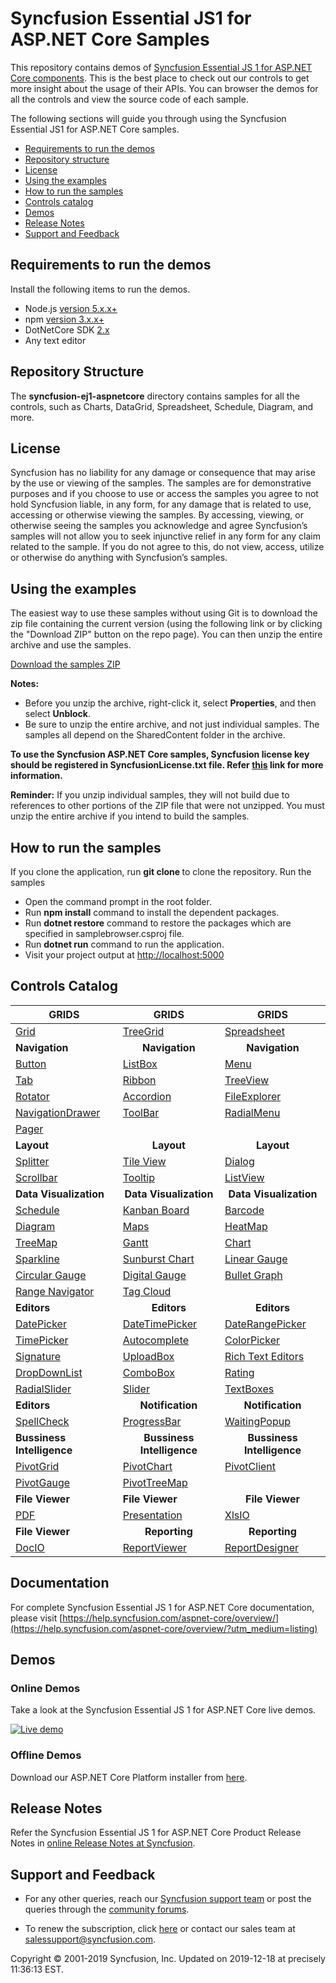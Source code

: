 # Syncfusion Essential JS1 for ASP.NET Core Samples 

This repository contains demos of [Syncfusion Essential JS 1 for ASP.NET Core components](https://www.syncfusion.com/products/jquery/aspnetcore). This is the best place to check out our controls to get more insight about the usage of their APIs. You can browser the demos for all the controls and view the source code of each sample.

The following sections will guide you through using the Syncfusion Essential JS1 for ASP.NET Core samples.

* [Requirements to run the demos](#requirements-to-run-the-demos)
* [Repository structure](#repository-structure)
* [License](#license)
* [Using the examples](#using-the-examples)
* [How to run the samples](#how-to-run-the-samples)
* [Controls catalog](#controls-catalog) 
* [Demos](#demos)
* [Release Notes](#release-notes) 
* [Support and Feedback](#support-and-feedback)

## Requirements to run the demos

Install the following items to run the demos.

* Node.js [version 5.x.x+](https://nodejs.org/en/)
* npm [version 3.x.x+](https://blog.npmjs.org/post/85484771375/how-to-install-npm)
* DotNetCore SDK [2.x](https://www.microsoft.com/net/download)
* Any text editor

## Repository Structure

The **syncfusion-ej1-aspnetcore** directory contains samples for all the controls, such as Charts, DataGrid, Spreadsheet, Schedule, Diagram, and more.

## License

Syncfusion has no liability for any damage or consequence that may arise by the use or viewing of the samples. The samples are for demonstrative purposes and if you choose to use or access the samples you agree to not hold Syncfusion liable, in any form, for any damage that is related to use, accessing or otherwise viewing the samples. By accessing, viewing, or otherwise seeing the samples you acknowledge and agree Syncfusion’s samples will not allow you to seek injunctive relief in any form for any claim related to the sample. If you do not agree to this, do not view, access, utilize or otherwise do anything with Syncfusion’s samples.

## <a name="using-the-examples"></a>Using the examples ##

The easiest way to use these samples without using Git is to download the zip file containing the current version (using the following link or by clicking the "Download ZIP" button on the repo page). You can then unzip the entire archive and use the samples.

   [Download the samples ZIP](../../archive/master.zip)

   **Notes:** 
   * Before you unzip the archive, right-click it, select **Properties**, and then select **Unblock**.
   * Be sure to unzip the entire archive, and not just individual samples. The samples all depend on the SharedContent folder in the archive.  

**To use the Syncfusion ASP.NET Core samples, Syncfusion license key should be registered in SyncfusionLicense.txt file. Refer [this](https://www.syncfusion.com/kb/9002?utm_source=github&utm_medium=listing) link for more information.**



**Reminder:** If you unzip individual samples, they will not build due to references to other portions of the ZIP file that were not unzipped. You must unzip the entire archive if you intend to build the samples.

## How to run the samples

If you clone the application, run **git clone <repository-url>** to clone the repository.
Run the samples

* Open the command prompt in the root folder.
* Run **npm install** command to install the dependent packages.
* Run **dotnet restore** command to restore the packages which are specified in samplebrowser.csproj file.
* Run **dotnet run** command to run the application.
* Visit your project output at [http://localhost:5000](http://localhost:5000)


## Controls Catalog

| <b>GRIDS<b> | <b><center>GRIDS</center><b> | <b><center>GRIDS</center><b> |
| ------------- | --------------- | ----------- |
|[Grid](https://aspnetcore.syncfusion.com/grid/default?utm_source=github&utm_medium=listing)|[TreeGrid](https://aspnetcore.syncfusion.com/treegrid/default?utm_source=github&utm_medium=listing)|[Spreadsheet](https://aspnetcore.syncfusion.com/spreadsheet/default?utm_source=github&utm_medium=listing)|
| <b>Navigation<b> | <b><center>Navigation</center><b> | <b><center>Navigation</center><b> |
|[Button](https://aspnetcore.syncfusion.com/button/default?utm_source=github&utm_medium=listing)|[ListBox](https://aspnetcore.syncfusion.com/listbox/default?utm_medium=listing)|[Menu](https://aspnetcore.syncfusion.com/menu/default?utm_medium=listing)|
|[Tab](https://aspnetcore.syncfusion.com/tab/default?utm_medium=listing)|[Ribbon](https://aspnetcore.syncfusion.com/ribbon/default?utm_medium=listing)|[TreeView](https://aspnetcore.syncfusion.com/treeview/default?utm_medium=listing)|
|[Rotator](https://aspnetcore.syncfusion.com/rotator/default?utm_medium=listing)|[Accordion](https://aspnetcore.syncfusion.com/accordion/default?utm_medium=listing)|[FileExplorer](https://aspnetcore.syncfusion.com/fileexplorer/default?utm_medium=listing)|
|[NavigationDrawer](https://aspnetcore.syncfusion.com/navigationdrawer/default?utm_medium=listing)|[ToolBar](https://aspnetcore.syncfusion.com/toolbar/default?utm_medium=listing)|[RadialMenu](https://aspnetcore.syncfusion.com/radialmenu/default?utm_medium=listing)|
|[Pager](https://aspnetcore.syncfusion.com/pager/default?utm_medium=listing)|
|<b>Layout</b>|<b><center>Layout</center></b>|<b><center>Layout</center></b> |
|[Splitter](https://aspnetcore.syncfusion.com/splitter/default?utm_medium=listing)|[Tile View](https://aspnetcore.syncfusion.com/tileview/default?utm_medium=listing)|[Dialog](https://aspnetcore.syncfusion.com/dialog/default?utm_medium=listing)|
|[Scrollbar](https://aspnetcore.syncfusion.com/scrollbar/default?utm_medium=listing)|[Tooltip](https://aspnetcore.syncfusion.com/tooltip/default?utm_medium=listing)|[ListView](https://aspnetcore.syncfusion.com/listview/default?utm_medium=listing)|
|<b>Data Visualization</b>|<b><center>Data Visualization</center></b>|<b><center>Data Visualization</center></b> |
|[Schedule](https://aspnetcore.syncfusion.com/schedule/default?utm_medium=listing)|[Kanban Board](https://aspnetcore.syncfusion.com/kanbanboard/default?utm_medium=listing)|[Barcode](https://aspnetcore.syncfusion.com/barcode/default?utm_medium=listing)|
|[Diagram](https://aspnetcore.syncfusion.com/diagram/default?utm_medium=listing)|[Maps](https://aspnetcore.syncfusion.com/maps/default?utm_medium=listing)|[HeatMap](https://aspnetcore.syncfusion.com/heatmap/cellmapping?utm_medium=listing)|
|[TreeMap](https://aspnetcore.syncfusion.com/treemap/customization?utm_medium=listing)|[Gantt](https://aspnetcore.syncfusion.com/gantt/default?utm_medium=listing)|[Chart](https://aspnetcore.syncfusion.com/chart/default?utm_medium=listing)|
|[Sparkline](https://aspnetcore.syncfusion.com/sparkline/default?utm_medium=listing)|[Sunburst Chart](https://aspnetcore.syncfusion.com/sunburst/default?utm_medium=listing)|[Linear Gauge](https://aspnetcore.syncfusion.com/lineargauge/default?utm_medium=listing)|
|[Circular Gauge](https://aspnetcore.syncfusion.com/circulargauge/default?utm_medium=listing)|[Digital Gauge](https://aspnetcore.syncfusion.com/digitalgauge/default?utm_medium=listing)|[Bullet Graph](https://aspnetcore.syncfusion.com/bulletgraph/default?utm_medium=listing)|
|[Range Navigator](https://aspnetcore.syncfusion.com/rangenavigator/default?utm_medium=listing)|[Tag Cloud](https://aspnetcore.syncfusion.com/tagcloud/default?utm_medium=listing)| |
|<b>Editors</b>|<b><center>Editors</center></b>|<b><center>Editors</center></b> |
|[DatePicker](https://aspnetcore.syncfusion.com/datepicker/default?utm_medium=listing)|[DateTimePicker](https://aspnetcore.syncfusion.com/datetimepicker/default?utm_medium=listing)|[DateRangePicker](https://aspnetcore.syncfusion.com/daterangepicker/default?utm_medium=listing)|
|[TimePicker](https://aspnetcore.syncfusion.com/timepicker/default?utm_medium=listing)|[Autocomplete](https://aspnetcore.syncfusion.com/autocomplete/default?utm_medium=listing)|[ColorPicker](https://aspnetcore.syncfusion.com/colorpicker/default?utm_medium=listing)|
|[Signature](https://aspnetcore.syncfusion.com/signature/default?utm_medium=listing)|[UploadBox](https://aspnetcore.syncfusion.com/upload/default?utm_medium=listing)|[Rich Text Editors](https://aspnetcore.syncfusion.com/rte/default?utm_medium=listing&utm_source=aurelia&utm_campaign=aurelia-github-samples)|
|[DropDownList](https://aspnetcore.syncfusion.com/dropdownlist/default?utm_medium=listing)|[ComboBox](https://aspnetcore.syncfusion.com/combobox/default?utm_medium=listing)|[Rating](https://aspnetcore.syncfusion.com/rating/default?utm_medium=listing)|
|[RadialSlider](https://aspnetcore.syncfusion.com/radialslider/default?utm_medium=listing)|[Slider](https://aspnetcore.syncfusion.com/slider/default?utm_medium=listing)|[TextBoxes](https://aspnetcore.syncfusion.com/editor/default?utm_medium=listing)|
|<b>Editors</b>|<b><center>Notification</center></b>|<b><center>Notification</center></b> |
|[SpellCheck](https://aspnetcore.syncfusion.com/spellcheck/default?utm_medium=listing)|[ProgressBar](https://aspnetcore.syncfusion.com/progressbar/default?utm_medium=listing)|[WaitingPopup](https://aspnetcore.syncfusion.com/waitingpopup/default?utm_medium=listing)|
|<b>Bussiness Intelligence</b>|<b><center>Bussiness Intelligence</center></b>|<b><center>Bussiness Intelligence</center></b> |
|[PivotGrid](https://aspnetcore.syncfusion.com/pivotgrid/default?utm_medium=listing)|[PivotChart](https://aspnetcore.syncfusion.com/pivotchart/default?utm_medium=listing)|[PivotClient](https://aspnetcore.syncfusion.com/pivotclient/default?utm_medium=listing)|
|[PivotGauge](https://aspnetcore.syncfusion.com/pivotgauge/default?utm_medium=listing)|[PivotTreeMap](https://aspnetcore.syncfusion.com/pivottreemap/default?utm_medium=listing)||
|<b>File Viewer</b>|<b>File Viewer</b>|<b><center>File Viewer</center></b>|
|[PDF](https://aspnetcore.syncfusion.com/pdf/default?utm_medium=listing)|[Presentation](https://aspnetcore.syncfusion.com/presentation/default?utm_medium=listing)|[XlsIO](https://aspnetcore.syncfusion.com/xlsio/create?utm_medium=listing)|
|<b>File Viewer</b>|<b><center>Reporting</center></b>|<b><center>Reporting</center></b> |
|[DocIO](https://aspnetcore.syncfusion.com/docio/salesinvoice?utm_medium=listing)|[ReportViewer](https://aspnetcore.syncfusion.com/reportviewer/default?utm_medium=listing) |[ReportDesigner](https://aspnetcore.syncfusion.com/reportdesigner/default?utm_medium=listing)|

## Documentation

For complete Syncfusion Essential JS 1 for ASP.NET Core documentation, please visit [https://help.syncfusion.com/aspnet-core/overview/](https://help.syncfusion.com/aspnet-core/overview/?utm_medium=listing)

## Demos

### Online Demos

Take a look at the Syncfusion Essential JS 1 for ASP.NET Core live demos.

[![Live demo](http://dabuttonfactory.com/button.png?t=Live+demo&f=Calibri-Bold&ts=24&tc=fff&tshs=1&tshc=000&hp=20&vp=8&c=5&bgt=gradient&bgc=3d85c6&ebgc=073763)](http://aspnetcore.syncfusion.com/?utm_medium=listing)

### Offline Demos

Download our ASP.NET Core Platform installer from [here](https://www.syncfusion.com/downloads/aspnetcore/?utm_medium=listing).

## Release Notes

Refer the Syncfusion Essential JS 1 for ASP.NET Core Product Release Notes in [online Release Notes at Syncfusion](http://help.syncfusion.com/aspnet-core/release-notes/?utm_medium=listing).

## Support and Feedback

* For any other queries, reach our [Syncfusion support team](https://www.syncfusion.com/support/directtrac/incidents/newincident?utm_source=github&utm_medium=listing) or post the queries through the [community forums](https://www.syncfusion.com/forums?utm_source=github&utm_medium=listing).

* To renew the subscription, click [here](https://www.syncfusion.com/sales/products?utm_source=github&utm_medium=listing) or contact our sales team at <salessupport@syncfusion.com>.

<p>Copyright © 2001-2019 Syncfusion, Inc. Updated on 2019-12-18 at precisely 11:36:13 EST.</p>
